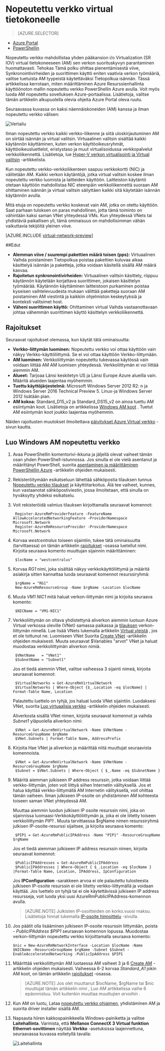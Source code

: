 <properties 
   pageTitle="Nopeutettu verkko virtual tietokoneelle - PowerShell | Microsoft Azure"
   description="Opettele määrittämään nopeutettu verkko Azure virtual-tietokoneeseen, PowerShellin avulla."
   services="virtual-network"
   documentationCenter="na"
   authors="jimdial"
   manager="carmonm"
   editor=""
   tags="azure-resource-manager"
/>
<tags 
   ms.service="virtual-network"
   ms.devlang="na"
   ms.topic="article"
   ms.tgt_pltfrm="na"
   ms.workload="infrastructure-services"
   ms.date="09/23/2016"
   ms.author="jdial" />

# <a name="accelerated-networking-for-a-virtual-machine"></a>Nopeutettu verkko virtual tietokoneelle

> [AZURE.SELECTOR]
- [Azure Portal](virtual-network-accelerated-networking-portal.md)
- [PowerShellin](virtual-network-accelerated-networking-powershell.md)

Nopeutettu verkko mahdollistaa yhden pääkansion i/o Virtualization (SR IOV) virtual tietokoneeseen (AM) sen verkon suorituskyvyn parantaminen huomattavasti. Tehokas Tämä polku ohittaa pienentämisestä viive, Synkronointivirheiden ja suorittimen käyttö eniten vaativia verkon työmääriä, valitse tuetuista AM tyypeistä käytettäväksi Tietopolkua isännän. Tässä artikkelissa kerrotaan, miten määrittäminen Azure Resurssienhallinta käyttöönoton mallin nopeutettu verkko PowerShellin Azure avulla. Voit myös luoda AM nopeutettu sovelluksen Azure-portaalissa. Lisätietoja, valitse tämän artikkelin alkupuolella olevia ohjeita Azure Portal oleva ruutu.

Seuraavassa kuvassa on kaksi näennäiskoneiden (AM) kanssa ja ilman nopeutettu verkko välisen:

![Vertailu](./media/virtual-network-accelerated-networking-powershell/image1.png)

Ilman nopeutettu verkko kaikki verkko-liikenne ja siitä uloskirjautuminen AM on siirtää isännän ja virtual valitsin. Virtuaalinen valitsin sisältää kaikki käytännön käyttäminen, kuten verkon käyttöoikeusryhmät, käyttöoikeusluettelot, eristystaso ja muut virtualisoidussa verkkopalvelut verkkoliikennettä. Lisätietoja, lue [Hyper-V verkon virtualisointi ja Virtual valitsin](https://technet.microsoft.com/library/jj945275.aspx) -artikkelista.

Kun nopeutettu verkko-verkkoliikenteen saapuu verkkokortti (NIC) ja välitetään AM. Kaikki verkon käytäntöjä, jotka virtual valitsin koskee ilman nopeutettu verkko luomista ja laitteiden käyttöön. Laitteiston käytäntö otetaan käyttöön mahdollistaa NIC eteenpäin verkkoliikennettä suoraan AM ohittaminen isännän ja virtual valitsin säilyttäen kaikki sitä käytetään isännän käytännön avulla.

Mitä etuja on nopeutettu verkko koskevat vain AM, jotka on otettu käyttöön. Saat parhaan tuloksen on paras mahdollinen, jotta tämä toiminto on vähintään kaksi saman VNet yhteydessä VMs.  Kun yhteydessä VNets tai yhdistäviä paikallisen yli, tämä ominaisuus on mahdollisimman vähän vaikuttavia tekijöitä yleinen viive.

[AZURE.INCLUDE [virtual-network-preview](../../includes/virtual-network-preview.md)]

##<a name="benefits"></a>Edut

- **Alemman viive / suurempi pakettien määrä toisen (pps):** Virtuaalinen Vaihda poistaminen Tietopolkua poistaa pakettien kuluvaa aikaa käsittelyä isännän ja paketteja, jotka voidaan käsitellä sisällä AM määrä kasvaa.
- **Rajoitetun synkronointivirheiden:** Virtuaalinen valitsin käsittely, riippuu käytännön käytetään korjattava suorittimen, jokaisen käsittelyn työmäärää. Käytännön käyttäminen laitteistoon purkaminen poistaa kyseisen vaihtelevuudesta mukaan välittää paketteja suoraan AM poistaminen AM viestintä ja kaikkiin ohjelmiston keskeytyksiä ja konteksti valitsimet host.
- **Väheni suorittimen käyttö:** Ohittaminen virtual Vaihda vastaanottavaan johtaa vähemmän suorittimen käyttö käsittelyn verkkoliikennettä.

## <a name="limitations"></a>Rajoitukset

Seuraavat rajoitukset olemassa, kun käytät tätä ominaisuutta:
 
- **Verkko-liittymän luominen:** Nopeutettu verkko voi ottaa käyttöön vain näkyy Verkko-käyttöliittymä.  Se ei voi ottaa käyttöön Verkko-liittymään.
- **AM luominen:** Verkkoliittymän nopeutettu tukevassa käytössä vain voidaan liittää AM AM luomisen yhteydessä. Verkkoliittymän ei voi liittää aiemmin AM.
- **Alueet:** Tarjoaa Länsi keskitetyn US ja Länsi Europe Azure alueilla vain. Määritä alueiden laajentaa myöhemmin.
- **Tuettu käyttöjärjestelmä:** Microsoft Windows Server 2012 R2: n ja Windows Server 2016 Technical Preview 5. Linux-ja Windows Server 2012 lisätään pian.
- **AM kokoa:** Standard_D15_v2 ja Standard_DS15_v2 on ainoa tuettu AM esiintymän koot. Lisätietoja on artikkelissa [Windows AM koot](../virtual-machines/virtual-machines-windows-sizes.md) . Tuetut AM esiintymän koot joukko laajentaa myöhemmin.

Näiden rajoitusten muutokset ilmoitettava [päivitykset Azure Virtual verkko](https://azure.microsoft.com/updates/accelerated-networking-in-preview) -sivun kautta.

## <a name="create-a-windows-vm-with-accelerated-networking"></a>Luo Windows AM nopeutettu verkko

1. Avaa PowerShellin komentorivi-ikkuna ja jäljellä olevat vaiheet tämän osan yhden PowerShell-istunnossa. Jos sinulla ei ole vielä asentanut ja määrittänyt PowerShell, suorita [asentaminen ja määrittäminen PowerShellin Azure](../powershell-install-configure.md) -artikkelin ohjeiden mukaisesti.
2. Rekisteröitymään esikatseluun lähettää sähköpostia tilauksen tunnus [Nopeutettu verkko tilaukset](mailto:axnpreview@microsoft.com?subject=Request%20to%20enable%20subscription%20%3csubscription%20id%3e) ja käyttötarkoitus. Älä tee vaiheet, kunnes, kun vastaanotat sähköpostiviestin, jossa ilmoitetaan, että sinulla on hyväksytty yhdeksi esikatselu.
3. Voit rekisteröidä valmius tilauksen kirjoittamalla seuraavat komennot:

        Register-AzureRmProviderFeature -FeatureName AllowAcceleratedNetworkingFeature -ProviderNamespace Microsoft.Network
        Register-AzureRmResourceProvider -ProviderNamespace Microsoft.Network

4. Korvaa *westcentralus* toiseen sijaintiin, tukee tätä ominaisuutta (tarvittaessa) on tämän artikkelin [rajoitukset](#limitations) -osassa luetellut nimi. Kirjoita seuraava komento muuttujan sijainnin määrittäminen:

        $locName = "westcentralus"

5. Korvaa *RG1* nimi, joka sisältää näkyy verkkokäyttöliittymä ja määritä asiakirja sitten kannattaa luoda seuraavat komennot resurssiryhmä:

        $rgName = "RG1"
        New-AzureRmResourceGroup -Name $rgName -Location $locName

6. Muuta *VM1 NIC1* mitä haluat verkon-liittymän nimi ja kirjoita seuraava komento:

        $NICName = "VM1-NIC1"

7. Verkkoliittymän on oltava yhdistettynä aliverkon aiemmin luotuun Azure Virtual verkossa oleville (VNet) samassa paikassa ja [tilauksen](../azure-glossary-cloud-terminology.md#subscription) verkon-liittymän nimellä. Lue lisää VNets lukemalla artikkelin [Virtual yleistä](virtual-networks-overview.md) , jos et ole tottunut ne. Luomiseen VNet Suorita [Create VNet](virtual-networks-create-vnet-arm-ps.md) -artikkelin ohjeiden mukaisesti. Muuta seuraavat $Variables "arvot" VNet ja haluat muodostaa verkkoliittymän aliverkon nimiä.

        $VNetName   = "VNet1"
        $SubnetName = "Subnet1"

    Jos et tiedä aiemmin VNet, valitse vaiheessa 3 sijainti nimeä, kirjoita seuraavat komennot:
        
        $VirtualNetworks = Get-AzureRmVirtualNetwork
        $VirtualNetworks | Where-Object {$_.Location -eq $locName} | Format-Table Name, Location
        
    Palautettu luettelo on tyhjä, jos haluat luoda VNet sijaintiin. Luodaksesi VNet, suorita [Luo virtuaalisia verkko](virtual-networks-create-vnet-arm-ps.md) -artikkelin ohjeiden mukaisesti.

    Aliverkosta sisällä VNet nimen, kirjoita seuraavat komennot ja vaihda *Subnet1* yläpuolella aliverkon nimi:
        
        $VNet = Get-AzureRmVirtualNetwork -Name $VNetName -ResourceGroupName $rgName
        $VNet.Subnets | Format-Table Name, AddressPrefix

8. Kirjoita Hae VNet ja aliverkon ja määrittää niitä muuttujat seuraavista komennoista.

        $VNet = Get-AzureRmVirtualNetwork -Name $VNetName -ResourceGroupName $rgName
        $Subnet = $VNet.Subnets | Where-Object { $_.Name -eq $SubnetName }

9. Määritä aiemman julkiseen IP address resurssin, jotka voidaan liittää verkko-liittymän, joten voit liittyä siihen Internetin välityksellä. Jos et halua käyttää verkko-liittymällä AM Internetin välityksellä, voit ohittaa tämän vaiheen. Ilman julkiseen IP-osoite on yhdistäminen AM kohteesta toiseen saman VNet yhteydessä AM. 

    Muuttaa aiemmin luodun julkisen IP osoite resurssin nimi, joka on sijainnissa luomaasi-Verkkokäyttöliittymän ja, joka ei ole liitetty toiseen verkkoliittymän *PIP1* . Muuta tarvittaessa $rgName nimen resurssiryhmä julkisen IP-osoite-resurssi sijaitsee, ja kirjoita seuraava komento:

        $PIP1 = Get-AzureRmPublicIPAddress -Name "PIP1" -ResourceGroupName $rgName

    Jos et tiedä aiemman julkiseen IP address resurssin nimen, kirjoita seuraavat komennot:

        $PublicIPAddresses = Get-AzureRmPublicIPAddress
        $PublicIPAddresses | Where-Object { $_.Location -eq $locName } |Format-Table Name, Location, IPAddress, IpConfiguration

    Jos **IPConfiguration** -sarakkeen arvoa ei ole palautettu tulosteesta julkiseen IP-osoite resurssin ei ole liitetty verkko-liittymällä ja voidaan käyttää. Jos luettelo on tyhjä tai ei ole käytettävissä julkiseen IP address resursseja, voit luoda yksi uusi AzureRmPublicIPAddress-komennon avulla.

    >[AZURE.NOTE] Julkisten IP-osoitteiden on korko.vuosi maksu. Lisätietoja hinnat lukemalla [IP-osoite hinnoittelu](https://azure.microsoft.com/pricing/details/ip-addresses) -sivulla.
10. Jos päätit olla lisääminen julkiseen IP-osoite resurssin liittymään, poista *- PublicIPAddress $PIP1* seuraavan komennon lopussa. Muodostaa verkon-liittymän nopeutettu verkko kirjoittamalla seuraava komento:

        $nic = New-AzureRmNetworkInterface -Location $locName -Name $NICName -ResourceGroupName $rgName -Subnet $Subnet -EnableAcceleratedNetworking -PublicIpAddress $PIP1 

11. Määrittää verkkoliittymän AM luotaessa AM vaiheet 3 ja 6 [Create AM](../virtual-machines/virtual-machines-windows-ps-create.md) -artikkelin ohjeiden mukaisesti. Vaiheessa 6-2 korvaa *Standard_A1* jokin AM koot, on tämän artikkelin [rajoitukset](#limitations) -osassa.

    >[AZURE.NOTE] Jos olet muuttanut $locName, $rgName tai $nic muuttujat tämän artikkelin *nimi* , Luo AM artikkelissa vaihe 6 epäonnistuu. Voit kuitenkin muuttaa muuttujien *arvoihin* .

12. Kun AM on luotu, Lataa [nopeutettu verkko ohjaimen](https://gallery.technet.microsoft.com/Azure-Accelerated-471b5d84), yhdistäminen AM ja suorita driver installer sisällä AM.

13. Napsauta hiiren kakkospainikkeella Windows-painiketta ja valitse **Laitehallinta**. Varmista, että **Mellanox ConnectX 3 Virtual funktion Ethernet-sovittimen** näyttää **Verkko** -asetuksissa laajennettuna, seuraavassa kuvassa esitetyllä tavalla:

    ![Laitehallinta](./media/virtual-network-accelerated-networking-powershell/image2.png)